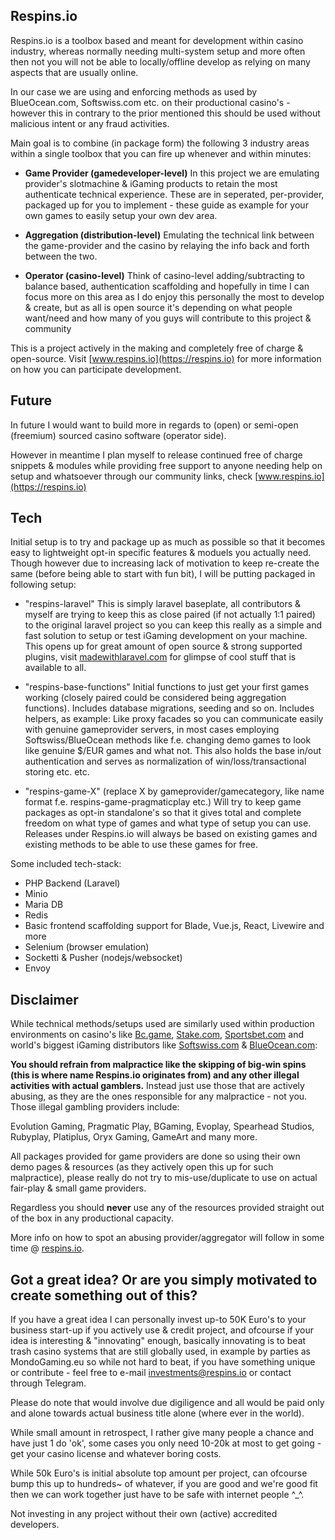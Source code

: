 ## Respins.io
Respins.io is a toolbox based and meant for development within casino industry, whereas normally needing multi-system setup and more often then not you will not be able to locally/offline develop as relying on many aspects that are usually online.

In our case we are using and enforcing methods as used by BlueOcean.com, Softswiss.com etc. on their productional casino's - however this in contrary to the prior mentioned this should be used without malicious intent or any fraud activities.

Main goal is to combine (in package form) the following 3 industry areas within a single toolbox that you can fire up whenever and within minutes:

 - **Game Provider (gamedeveloper-level)**
    In this project we are emulating provider's slotmachine & iGaming products to retain the most authenticate technical experience. These are in seperated, per-provider, packaged up for you to implement - these guide as example for your own games to easily setup your own dev area.

 - **Aggregation (distribution-level)**
    Emulating the technical link between the game-provider and the casino by relaying the info back and forth between the two.

 - **Operator (casino-level)**
    Think of casino-level adding/subtracting to balance based, authentication scaffolding and hopefully in time I can focus more on this area as I do enjoy this personally the most to develop & create, but as all is open source it's depending on what people want/need and how many of you guys will contribute to this project & community

This is a project actively in the making and completely free of charge & open-source. Visit [www.respins.io](https://respins.io) for more information on how you can participate development.

## Future
In future I would want to build more in regards to (open) or semi-open (freemium) sourced casino software (operator side). 

However in meantime I plan myself to release continued free of charge snippets & modules while providing free support to anyone needing help on setup and whatsoever through our community links, check [www.respins.io](https://respins.io)

## Tech
Initial setup is to try and package up as much as possible so that it becomes easy to lightweight opt-in specific features & moduels you actually need. Though however due to increasing lack of motivation to keep re-create the same (before being able to start with fun bit), I will be putting packaged in following setup:

- "respins-laravel"
    This is simply laravel baseplate, all contributors & myself are trying to keep this as close paired (if not actually 1:1 paired) to the original laravel project so you can keep this really as a simple and fast solution to setup or test iGaming development on your machine. This opens up for great amount of open source & strong supported plugins, visit [madewithlaravel.com](https://madewithlaravel.com) for glimpse of cool stuff that is available to all.

- "respins-base-functions"
    Initial functions to just get your first games working (closely paired could be considered being aggregation functions).
    Includes database migrations, seeding and so on.
    Includes helpers, as example: 
        Like proxy facades so you can communicate easily with genuine gameprovider servers, in most cases employing Softswiss/BlueOcean methods like f.e. changing demo games to look like genuine $/EUR games and what not. 
    This also holds the base in/out authentication and serves as normalization of win/loss/transactional storing etc. etc.

- "respins-game-X" (replace X by gameprovider/gamecategory, like name format f.e. respins-game-pragmaticplay etc.)
    Will try to keep game packages as opt-in standalone's so that it gives total and complete freedom on what type of games and what type of setup you can use.
    Releases under Respins.io will always be based on existing games and existing methods to be able to use these games for free.

Some included tech-stack:
 - PHP Backend (Laravel)
 - Minio
 - Maria DB
 - Redis
 - Basic frontend scaffolding support for Blade, Vue.js, React, Livewire and more
 - Selenium (browser emulation)
 - Socketti & Pusher (nodejs/websocket)
 - Envoy

## Disclaimer
While technical methods/setups used are similarly used within production environments on casino's like [Bc.game](https://www.bc.game), [Stake.com](https://www.stake.com), [Sportsbet.com](https://sportsbet.com) and world's biggest iGaming distributors like [Softswiss.com](https://softswiss.com) & [BlueOcean.com](https://www.blueocean.com):

**You should refrain from malpractice like the skipping of big-win spins (this is where name Respins.io originates from) and any other illegal activities with actual gamblers.** Instead just use those that are actively abusing, as they are the ones responsible for any malpractice - not you. Those illegal gambling providers include:

Evolution Gaming, Pragmatic Play, BGaming, Evoplay, Spearhead Studios, Rubyplay, Platiplus, Oryx Gaming, GameArt and many more.

All packages provided for game providers are done so using their own demo pages & resources (as they actively open this up for such malpractice), please really do not try to mis-use/duplicate to use on actual fair-play & small game providers.

Regardless you should **never** use any of the resources provided straight out of the box in any productional capacity.

More info on how to spot an abusing provider/aggregator will follow in some time @ [respins.io](https://respins.io).

## Got a great idea? Or are you simply motivated to create something out of this?

If you have a great idea I can personally invest up-to 50K Euro's to your business start-up if you actively use & credit project, and ofcourse if your idea is interesting & "innovating" enough, basically innovating is to beat trash casino systems that are still globally used, in example by parties as MondoGaming.eu so while not hard to beat, if you have something unique or contribute - feel free to e-mail [investments@respins.io](mailto:investments@respins.io) or contact through Telegram.

Please do note that would involve due digiligence and all would be paid only and alone towards actual business title alone (where ever in the world).

While small amount in retrospect, I rather give many people a chance and have just 1 do 'ok', some cases you only need 10-20k at most to get going - get your casino license and whatever boring costs. 

While 50k Euro's is initial absolute top amount per project, can ofcourse bump this up to hundreds~ of whatever, if you are good and we're good fit then we can work together just have to be safe with internet people ^_^.
 
Not investing in any project without their own (active) accredited developers.

